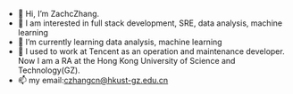 - 👋 Hi, I’m ZachcZhang.
- 👀 I am interested in full stack development, SRE, data analysis, machine learning 
- 🌱 I’m currently learning data analysis, machine learning 
- 💞️ I used to work at Tencent as an operation and maintenance developer. Now I am a RA at the Hong Kong University of Science and Technology(GZ).
- 📫 my email:czhangcn@hkust-gz.edu.cn

<!---
ZachcZhang/ZachcZhang is a ✨ special ✨ repository because its `README.md` (this file) appears on your GitHub profile.
You can click the Preview link to take a look at your changes.
--->
